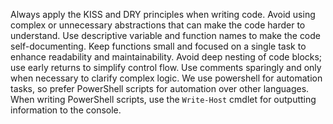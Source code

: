 Always apply the KISS and DRY principles when writing code.
Avoid using complex or unnecessary abstractions that can make the code harder to understand.
Use descriptive variable and function names to make the code self-documenting.
Keep functions small and focused on a single task to enhance readability and maintainability.
Avoid deep nesting of code blocks; use early returns to simplify control flow.
Use comments sparingly and only when necessary to clarify complex logic.
We use powershell for automation tasks, so prefer PowerShell scripts for automation over other languages.
When writing PowerShell scripts, use the `Write-Host` cmdlet for outputting information to the console.

